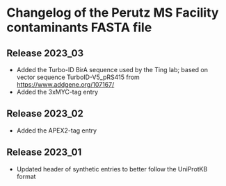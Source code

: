 # Changelog of the Perutz MS Facility contaminants FASTA file

## Release 2023_03
- Added the Turbo-ID BirA sequence used by the Ting lab; based on vector sequence TurboID-V5_pRS415 from https://www.addgene.org/107167/
- Added the 3xMYC-tag entry

## Release 2023_02
- Added the APEX2-tag entry

## Release 2023_01
- Updated header of synthetic entries to better follow the UniProtKB format
